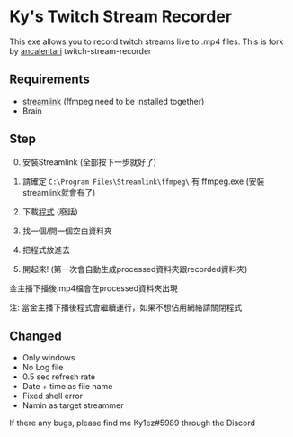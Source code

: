 # Ky's Twitch Stream Recorder
This exe allows you to record twitch streams live to .mp4 files.
This is fork by [ancalentari](https://github.com/ancalentari/twitch-stream-recorder) twitch-stream-recorder
## Requirements
- [streamlink](https://streamlink.github.io/) (ffmpeg need to be installed together)
- Brain

## Step
0) 安裝Streamlink (全部按下一步就好了)

1) 請確定 `C:\Program Files\Streamlink\ffmpeg\` 有 ffmpeg.exe (安裝streamlink就會有了)

2) 下載[程式](https://github.com/Kylezhk/twitch-stream-recorder/releases/download/v100/ky1-twitch-recorder.exe) (廢話)
3) 找一個/開一個空白資料夾
4) 把程式放進去
5) 開起來! (第一次會自動生成processed資料夾跟recorded資料夾)

金主播下播後.mp4檔會在processed資料夾出現

注: 當金主播下播後程式會繼續運行，如果不想佔用網絡請關閉程式

## Changed
- Only windows
- No Log file
- 0.5 sec refresh rate
- Date + time as file name
- Fixed shell error
- Namin as target streammer


If there any bugs, please find me Ky1ez#5989 through the Discord 